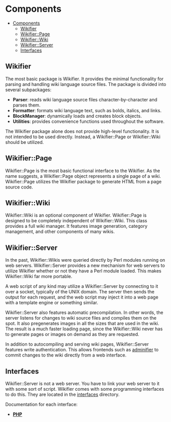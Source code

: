 # Components

* [Components](#components)
  * [Wikifier](#wikifier)
  * [Wikifier::Page](#wikifierpage)
  * [Wikifier::Wiki](#wikifierwiki)
  * [Wikifier::Server](#wikifierserver)
  * [Interfaces](#interfaces)

## Wikifier

The most basic package is Wikifier. It provides the minimal functionality for
parsing and handling wiki language source files. The package is divided into
several subpackages:

* __Parser__: reads wiki language source files character-by-character and parses
    them.
* __Formatter__: formats wiki language text, such as bolds, italics, and links.
* __BlockManager__: dynamically loads and creates block objects.
* __Utilities__: provides convenience functions used throughout the software.

The Wikifier package alone does not provide high-level functionality. It is not
intended to be used directly. Instead, a Wikifier::Page or Wikifier::Wiki should
be utilized.

## Wikifier::Page

Wikifier::Page is the most basic functional interface to the Wikifier. As the
name suggests, a Wikifier::Page object represents a single page of a wiki.
Wikifier::Page utilizes the Wikifier package to generate HTML from a page
source code.

## Wikifier::Wiki

Wikifier::Wiki is an optional component of Wikifier. Wikifier::Page is designed
to be completely independent of Wikifier::Wiki. This class provides a full wiki
manager. It features image generation, category management, and other components
of many wikis.

## Wikifier::Server

In the past, Wikifier::Wikis were queried directly by Perl modules running on
web servers. Wikifier::Server provides a new mechanism for web servers to
utilize Wikifier whether or not they have a Perl module loaded. This makes
Wikifier::Wiki far more portable.

A web script of any kind may utilize a Wikifier::Server by connecting to it over
a socket, typically of the UNIX domain. The server then sends the output for
each request, and the web script may inject it into a web page with a template
engine or something similar.

Wikifier::Server also features automatic precompilation. In other words, the
server listens for changes to wiki source files and compiles them on the spot.
It also pregenerates images in all the sizes that are used in the wiki.
The result is a much faster loading page, since the Wikifier::Wiki never has
to generate pages or images on demand as they are requested.

In addition to autocompiling and serving wiki pages, Wikifier::Server features
write authentication. This allows frontends such as
[adminifier](https://github.com/cooper/adminifier) to commit changes to the
wiki directly from a web interface.

## Interfaces

Wikifier::Server is not a web server. You have to link your web server to it
with some sort of script. Wikifier comes with some programming interfaces to do
this. They are located in the [interfaces](../interfaces) directory.

Documentation for each interface:
* [__PHP__](../interfaces/PHP/README.md)
